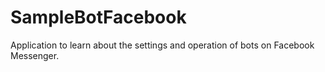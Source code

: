 # SampleBotFacebook

Application to learn about the settings and operation of bots on Facebook Messenger.
